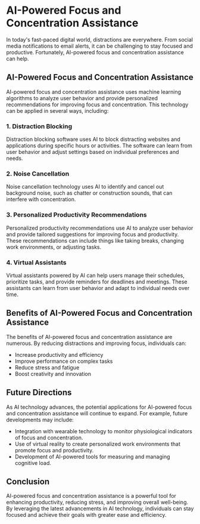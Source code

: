 AI-Powered Focus and Concentration Assistance
===================================================================================================

In today's fast-paced digital world, distractions are everywhere. From social media notifications to email alerts, it can be challenging to stay focused and productive. Fortunately, AI-powered focus and concentration assistance can help.

AI-Powered Focus and Concentration Assistance
---------------------------------------------

AI-powered focus and concentration assistance uses machine learning algorithms to analyze user behavior and provide personalized recommendations for improving focus and concentration. This technology can be applied in several ways, including:

### 1. Distraction Blocking

Distraction blocking software uses AI to block distracting websites and applications during specific hours or activities. The software can learn from user behavior and adjust settings based on individual preferences and needs.

### 2. Noise Cancellation

Noise cancellation technology uses AI to identify and cancel out background noise, such as chatter or construction sounds, that can interfere with concentration.

### 3. Personalized Productivity Recommendations

Personalized productivity recommendations use AI to analyze user behavior and provide tailored suggestions for improving focus and productivity. These recommendations can include things like taking breaks, changing work environments, or adjusting tasks.

### 4. Virtual Assistants

Virtual assistants powered by AI can help users manage their schedules, prioritize tasks, and provide reminders for deadlines and meetings. These assistants can learn from user behavior and adapt to individual needs over time.

Benefits of AI-Powered Focus and Concentration Assistance
---------------------------------------------------------

The benefits of AI-powered focus and concentration assistance are numerous. By reducing distractions and improving focus, individuals can:

* Increase productivity and efficiency
* Improve performance on complex tasks
* Reduce stress and fatigue
* Boost creativity and innovation

Future Directions
-----------------

As AI technology advances, the potential applications for AI-powered focus and concentration assistance will continue to expand. For example, future developments may include:

* Integration with wearable technology to monitor physiological indicators of focus and concentration.
* Use of virtual reality to create personalized work environments that promote focus and productivity.
* Development of AI-powered tools for measuring and managing cognitive load.

Conclusion
----------

AI-powered focus and concentration assistance is a powerful tool for enhancing productivity, reducing stress, and improving overall well-being. By leveraging the latest advancements in AI technology, individuals can stay focused and achieve their goals with greater ease and efficiency.
